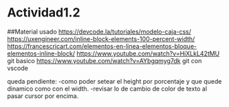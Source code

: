# Actividad1.2

##Material usado
https://devcode.la/tutoriales/modelo-caja-css/
https://uxengineer.com/inline-block-elements-100-percent-width/
https://francescricart.com/elementos-en-linea-elementos-bloque-elementos-inline-block/
https://www.youtube.com/watch?v=HiXLkL42tMU git basico
https://www.youtube.com/watch?v=AYbgqmyg7dk git con vscode

queda pendiente:
-como poder setear el height por porcentaje y que quede dinamico como con el width.
-revisar lo de cambio de color de texto al pasar cursor por encima.
